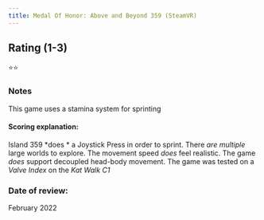 ```yaml
---
title: Medal Of Honor: Above and Beyond 359 (SteamVR)
---
```


## Rating (1-3)
⭐⭐

### Notes
This game uses a stamina system for sprinting

#### Scoring explanation:
Island 359 *does * a Joystick Press in order to sprint.
There *are multiple* large worlds to explore.
The movement speed *does* feel realistic.
The game *does* support decoupled head-body movement.
The game was tested on a *Valve Index* on the *Kat Walk C1*

### Date of review:
February 2022
